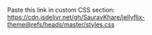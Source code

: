 Paste this link in custom CSS section: https://cdn.jsdelivr.net/gh/SauravKhare/jellyflix-theme@refs/heads/master/styles.css

